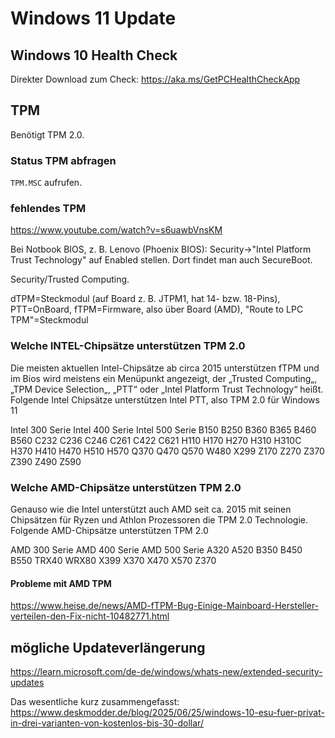 # Windows 11 Update

## Windows 10 Health Check

Direkter Download zum Check: https://aka.ms/GetPCHealthCheckApp

## TPM
Benötigt TPM 2.0.

### Status TPM abfragen

<Code>TPM.MSC</Code> aufrufen.

### fehlendes TPM

https://www.youtube.com/watch?v=s6uawbVnsKM

Bei Notbook BIOS, z. B. Lenovo (Phoenix BIOS): Security->"Intel Platform Trust Technology" auf Enabled stellen. Dort findet man auch SecureBoot.

Security/Trusted Computing.

dTPM=Steckmodul (auf Board z. B. JTPM1, hat 14- bzw. 18-Pins), PTT=OnBoard, fTPM=Firmware, also über Board (AMD), "Route to LPC TPM"=Steckmodul

### Welche INTEL-Chipsätze unterstützen TPM 2.0
Die meisten aktuellen Intel-Chipsätze ab circa 2015 unterstützen fTPM und im Bios wird meistens ein Menüpunkt angezeigt, der „Trusted Computing„, „TPM Device Selection„, „PTT“ oder „Intel Platform Trust Technology“ heißt. Folgende Intel Chipsätze unterstützen Intel PTT, also TPM 2.0 für Windows 11

Intel 300 Serie
Intel 400 Serie
Intel 500 Serie
B150 B250 B360 B365 B460 B560
C232 C236 C246 C261 C422 C621
H110 H170 H270 H310 H310C H370 H410 H470 H510 H570
Q370 Q470 Q570
W480 X299
Z170 Z270 Z370 Z390 Z490 Z590

### Welche AMD-Chipsätze unterstützen TPM 2.0
Genauso wie die Intel unterstützt auch AMD seit ca. 2015 mit seinen Chipsätzen für Ryzen und Athlon Prozessoren die TPM 2.0 Technologie. Folgende AMD-Chipsätze unterstützen TPM 2.0

AMD 300 Serie
AMD 400 Serie
AMD 500 Serie
A320 A520
B350 B450 B550
TRX40 WRX80
X399 X370 X470 X570
Z370

#### Probleme mit AMD TPM

https://www.heise.de/news/AMD-fTPM-Bug-Einige-Mainboard-Hersteller-verteilen-den-Fix-nicht-10482771.html

## mögliche Updateverlängerung

https://learn.microsoft.com/de-de/windows/whats-new/extended-security-updates

Das wesentliche kurz zusammengefasst: https://www.deskmodder.de/blog/2025/06/25/windows-10-esu-fuer-privat-in-drei-varianten-von-kostenlos-bis-30-dollar/
